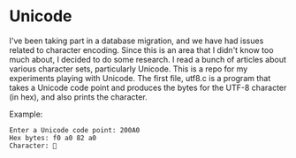 Unicode
=======

I've been taking part in a database migration, and we have had issues related to character encoding. Since this is an area that I didn't know too much about, I decided to do some research. I read a bunch of articles about various character sets, particularly Unicode. This is a repo for my experiments playing with Unicode. The first file, utf8.c is a program that takes a Unicode code point and produces the bytes for the UTF-8 character (in hex), and also prints the character.

Example:

    Enter a Unicode code point: 200A0
    Hex bytes: f0 a0 82 a0 
    Character: 𠂠
